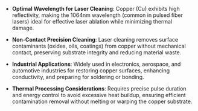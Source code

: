 * **Optimal Wavelength for Laser Cleaning**: Copper (Cu) exhibits high reflectivity, making the 1064nm wavelength (common in pulsed fiber lasers) ideal for effective laser ablation while minimizing thermal damage.

* **Non-Contact Precision Cleaning**: Laser cleaning removes surface contaminants (oxides, oils, coatings) from copper without mechanical contact, preserving substrate integrity and reducing material waste.

* **Industrial Applications**: Widely used in electronics, aerospace, and automotive industries for restoring copper surfaces, enhancing conductivity, and preparing for soldering or bonding.

* **Thermal Processing Considerations**: Requires precise pulse duration and energy control to avoid excessive heat buildup, ensuring efficient contamination removal without melting or warping the copper substrate.
